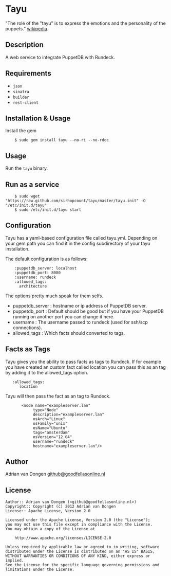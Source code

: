 Tayu
=======

"The role of the "tayu" is to express the emotions and the personality of the puppets."
[wikipedia](http://en.wikipedia.org/wiki/Bunraku#The_chanter.2C_.22tayu.22).

Description
-----------

A web service to integrate PuppetDB with Rundeck.

Requirements
------------

* `json`
* `sinatra`
* `builder`
* `rest-client`

Installation & Usage
--------------------

Install the gem

        $ sudo gem install tayu --no-ri --no-rdoc

Usage
-----

Run the `tayu` binary. 

Run as a service
----------------

        $ sudo wget "https://raw.github.com/sirhopcount/tayu/master/tayu.init" -O "/etc/init.d/tayu"
        $ sudo /etc/init.d/tayu start

Configuration
-------------

Tayu has a yaml-based configuration file called tayu.yml. Depending on your gem
path you can find it in the config subdirectory of your tayu installation.

The default configuration is as follows:

        :puppetdb_server: localhost
        :puppetdb_port: 8080
        :username: rundeck
        :allowed_tags:
          architecture

The options pretty much speak for them selfs. 

 *   puppetdb\_server : hostname or ip address of PuppetDB server.
 *   puppetdb\_port   : Default should be good but if you have your PuppetDB running on another port you can change it here.
 *   username        : The username passed to rundeck (used for ssh/scp connections).
 *   allowed\_tags    : Which facts should converted to tags.

Facts as Tags
-------------

Tayu gives you the ability to pass facts as tags to Rundeck. If for example you 
have created an custom fact called location you can pass this as an tag by 
adding it to the allowed\_tags option.

       :allowed_tags:
          location

Tayu will then pass the fact as an tag to Rundeck.

           <node name="exampleserver.lan"
                type="Node"
                description="exampleserver.lan"
                osArch="Linux"
                osFamily="unix"
                osName="Ubuntu"
                tags="amsterdam"
                osVersion="12.04"
                username="rundeck"
                hostname="exampleserver.lan"/>

Author
------

Adrian van Dongen  <github@goodfellasonline.nl>

License
-------

    Author:: Adrian van Dongen (<github@goodfellasonline.nl>)
    Copyright:: Copyright (c) 2012 Adrian van Dongen
    License:: Apache License, Version 2.0

    Licensed under the Apache License, Version 2.0 (the "License");
    you may not use this file except in compliance with the License.
    You may obtain a copy of the License at

        http://www.apache.org/licenses/LICENSE-2.0

    Unless required by applicable law or agreed to in writing, software
    distributed under the License is distributed on an "AS IS" BASIS,
    WITHOUT WARRANTIES OR CONDITIONS OF ANY KIND, either express or implied.
    See the License for the specific language governing permissions and
    limitations under the License.

